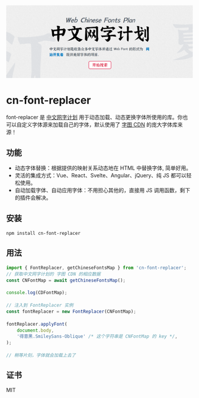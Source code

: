 ![中文网字计划](/assets/chinese-fonts.png)

# cn-font-replacer

font-replacer 是 [中文网字计划](https://chinese-font.netlify.app/) 用于动态加载、动态更换字体所使用的库。你也可以自定义字体源来加载自己的字体，默认使用了 [字图 CDN](https://chinese-font.netlify.app/cdn/) 的庞大字体库来源！

## 功能

-   动态字体替换：根据提供的映射关系动态地在 HTML 中替换字体, 简单好用。
-   灵活的集成方式：Vue、React、Svelte、Angular、jQuery、纯 JS 都可以轻松使用。
-   自动加载字体、自动应用字体：不用担心其他的，直接用 JS 调用函数，剩下的插件会解决。

## 安装

`npm install cn-font-replacer`

## 用法

```js
import { FontReplacer, getChineseFontsMap } from 'cn-font-replacer';
// 获取中文网字计划的 字图 CDN 的相应数据
const CNFontMap = await getChineseFontsMap();

console.log(CDFontMap);

// 注入到 FontReplacer 实例
const fontReplacer = new FontReplacer(CNFontMap);

fontReplacer.applyFont(
    document.body,
    '得意黑.SmileySans-Oblique' /* 这个字符串是 CNFontMap 的 key */,
);

// 稍等片刻，字体就会加载上去了
```

## 证书

MIT
